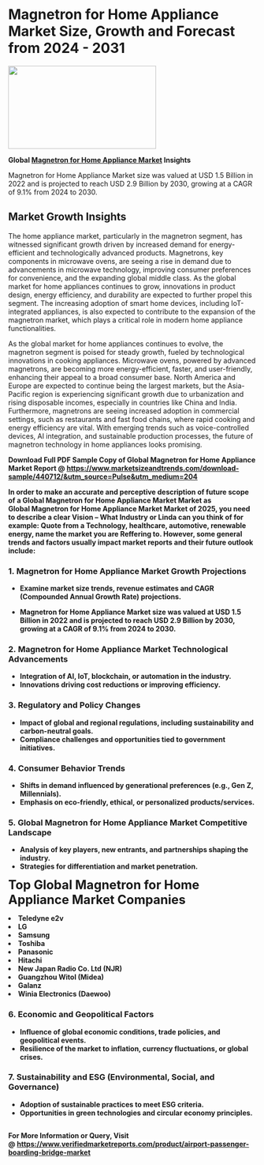 <H1>Magnetron for Home Appliance Market Size, Growth and Forecast from 2024 - 2031</H1><img class="aligncenter size-medium wp-image-584254" src="https://thirdeyenews.in/wp-content/uploads/2024/09/Global-Market-Research-300x168.jpeg" alt="" width="300" height="168" /><p><strong>Global&nbsp;<a href="https://www.marketsizeandtrends.com/download-sample/440712/&amp;utm_source=Pulse&amp;utm_medium=204">Magnetron for Home Appliance Market</a> Insights</strong></p><p>Magnetron for Home Appliance Market size was valued at USD 1.5 Billion in 2022 and is projected to reach USD 2.9 Billion by 2030, growing at a CAGR of 9.1% from 2024 to 2030.</p><p><h2>Market Growth Insights</h2> <p>The home appliance market, particularly in the magnetron segment, has witnessed significant growth driven by increased demand for energy-efficient and technologically advanced products. Magnetrons, key components in microwave ovens, are seeing a rise in demand due to advancements in microwave technology, improving consumer preferences for convenience, and the expanding global middle class. As the global market for home appliances continues to grow, innovations in product design, energy efficiency, and durability are expected to further propel this segment. The increasing adoption of smart home devices, including IoT-integrated appliances, is also expected to contribute to the expansion of the magnetron market, which plays a critical role in modern home appliance functionalities.</p> <p><strong></strong></p> <p>As the global market for home appliances continues to evolve, the magnetron segment is poised for steady growth, fueled by technological innovations in cooking appliances. Microwave ovens, powered by advanced magnetrons, are becoming more energy-efficient, faster, and user-friendly, enhancing their appeal to a broad consumer base. North America and Europe are expected to continue being the largest markets, but the Asia-Pacific region is experiencing significant growth due to urbanization and rising disposable incomes, especially in countries like China and India. Furthermore, magnetrons are seeing increased adoption in commercial settings, such as restaurants and fast food chains, where rapid cooking and energy efficiency are vital. With emerging trends such as voice-controlled devices, AI integration, and sustainable production processes, the future of magnetron technology in home appliances looks promising.</p> <p><strong></p><p><span class=""><strong>Download Full PDF Sample Copy of Global Magnetron for Home Appliance Market Report</strong> @ <a href="https://www.marketsizeandtrends.com/download-sample/440712/&amp;utm_source=Pulse&amp;utm_medium=204" target="_blank">https://www.marketsizeandtrends.com/download-sample/440712/&amp;utm_source=Pulse&amp;utm_medium=204</a></span></p><p>In order to make an accurate and perceptive description of future scope of a Global&nbsp;Magnetron for Home Appliance Market Market as Global&nbsp;Magnetron for Home Appliance Market Market of 2025, you need to describe a clear Vision &ndash; What Industry or Linda can you think of for example: Quote from a Technology, healthcare, automotive, renewable energy, name the market you are Reffering to. However, some general trends and factors usually impact market reports and their future outlook include:</p><h3>1.&nbsp;<strong>Magnetron for Home Appliance Market Growth Projections</strong></h3><ul><li>Examine market size trends, revenue estimates and CAGR (Compounded Annual Growth Rate) projections.</li><li><p>Magnetron for Home Appliance Market size was valued at USD 1.5 Billion in 2022 and is projected to reach USD 2.9 Billion by 2030, growing at a CAGR of 9.1% from 2024 to 2030.</p></li></ul><h3>2.&nbsp;<strong>Magnetron for Home Appliance Market Technological Advancements</strong></h3><ul><li>Integration of AI, IoT, blockchain, or automation in the industry.</li><li>Innovations driving cost reductions or improving efficiency.</li></ul><h3>3.&nbsp;<strong>Regulatory and Policy Changes</strong></h3><ul><li>Impact of global and regional regulations, including sustainability and carbon-neutral goals.</li><li>Compliance challenges and opportunities tied to government initiatives.</li></ul><h3>4.&nbsp;<strong>Consumer Behavior Trends</strong></h3><ul><li>Shifts in demand influenced by generational preferences (e.g., Gen Z, Millennials).</li><li>Emphasis on eco-friendly, ethical, or personalized products/services.</li></ul><h3>5.&nbsp;<strong>Global Magnetron for Home Appliance Market Competitive Landscape</strong></h3><ul><li>Analysis of key players, new entrants, and partnerships shaping the industry.</li><li>Strategies for differentiation and market penetration.</li></ul><p data-pm-slice="1 1 []"><span style="color: inherit; font-family: inherit; font-size: 25px;">Top Global Magnetron for Home Appliance Market Companies</span></p><div class="" data-test-id=""><p><li>Teledyne e2v</li><li> LG</li><li> Samsung</li><li> Toshiba</li><li> Panasonic</li><li> Hitachi</li><li> New Japan Radio Co. Ltd (NJR)</li><li> Guangzhou Witol (Midea)</li><li> Galanz</li><li> Winia Electronics (Daewoo)</li></p></div><h3>6.&nbsp;<strong>Economic and Geopolitical Factors</strong></h3><ul><li>Influence of global economic conditions, trade policies, and geopolitical events.</li><li>Resilience of the market to inflation, currency fluctuations, or global crises.</li></ul><h3>7.&nbsp;<strong>Sustainability and ESG (Environmental, Social, and Governance)</strong></h3><ul><li>Adoption of sustainable practices to meet ESG criteria.</li><li>Opportunities in green technologies and circular economy principles.</li></ul><h2><strong style="font-size: 14px;">For More Information or Query, Visit @&nbsp;</strong><a style="background-color: #ffffff; font-size: 14px;" href="https://www.marketsizeandtrends.com/report/magnetron-for-home-appliance-market/" target="_blank">https://www.verifiedmarketreports.com/product/airport-passenger-boarding-bridge-market</a></h2>
